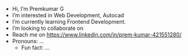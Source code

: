 -  Hi, I’m Premkumar G
-  I’m interested in Web Development, Autocad
-  I’m currently learning Frontend Development.
-  I’m looking to collaborate on 
- Reach me on https://www.linkedin.com/in/prem-kumar-421551280/
- Pronouns: ...
  - Fun fact: ...

<!---
PREMKUMAR1808/PREMKUMAR1808 is a ✨ special ✨ repository because its `README.md` (this file) appears on your GitHub profile.
You can click the Preview link to take a look at your changes.
--->

